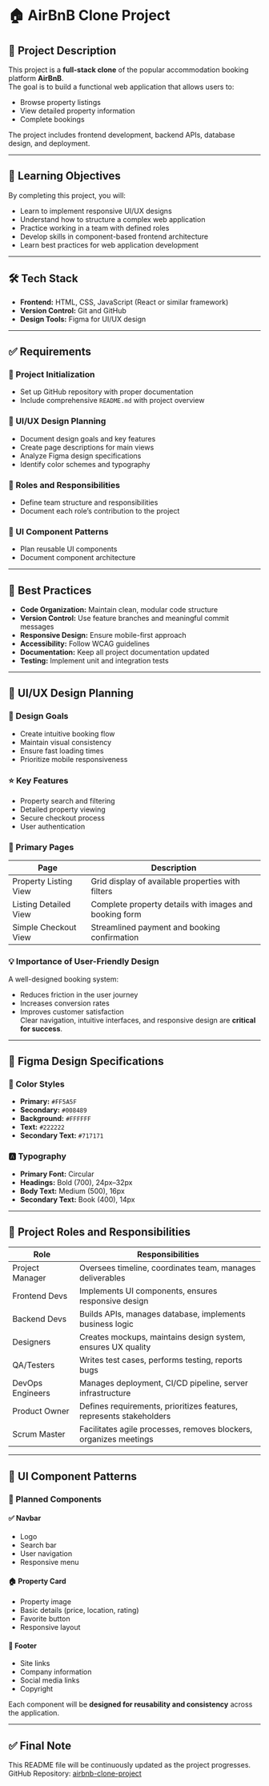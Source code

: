 # 🏠 AirBnB Clone Project

## 📘 Project Description
This project is a **full-stack clone** of the popular accommodation booking platform **AirBnB**.  
The goal is to build a functional web application that allows users to:

- Browse property listings
- View detailed property information
- Complete bookings

The project includes frontend development, backend APIs, database design, and deployment.

---

## 🎯 Learning Objectives

By completing this project, you will:

- Learn to implement responsive UI/UX designs
- Understand how to structure a complex web application
- Practice working in a team with defined roles
- Develop skills in component-based frontend architecture
- Learn best practices for web application development

---

## 🛠 Tech Stack

- **Frontend:** HTML, CSS, JavaScript (React or similar framework)
- **Version Control:** Git and GitHub
- **Design Tools:** Figma for UI/UX design

---

## ✅ Requirements

### 📁 Project Initialization
- Set up GitHub repository with proper documentation
- Include comprehensive `README.md` with project overview

### 🎨 UI/UX Design Planning
- Document design goals and key features
- Create page descriptions for main views
- Analyze Figma design specifications
- Identify color schemes and typography

### 👥 Roles and Responsibilities
- Define team structure and responsibilities
- Document each role’s contribution to the project

### 🧱 UI Component Patterns
- Plan reusable UI components
- Document component architecture

---

## 🧼 Best Practices

- **Code Organization:** Maintain clean, modular code structure
- **Version Control:** Use feature branches and meaningful commit messages
- **Responsive Design:** Ensure mobile-first approach
- **Accessibility:** Follow WCAG guidelines
- **Documentation:** Keep all project documentation updated
- **Testing:** Implement unit and integration tests

---

## 🎨 UI/UX Design Planning

### 🧭 Design Goals

- Create intuitive booking flow
- Maintain visual consistency
- Ensure fast loading times
- Prioritize mobile responsiveness

### ⭐ Key Features

- Property search and filtering
- Detailed property viewing
- Secure checkout process
- User authentication

### 📄 Primary Pages

| Page                   | Description                                                        |
|------------------------|--------------------------------------------------------------------|
| Property Listing View  | Grid display of available properties with filters                 |
| Listing Detailed View  | Complete property details with images and booking form           |
| Simple Checkout View   | Streamlined payment and booking confirmation                     |

### 💡 Importance of User-Friendly Design

A well-designed booking system:

- Reduces friction in the user journey
- Increases conversion rates
- Improves customer satisfaction  
Clear navigation, intuitive interfaces, and responsive design are **critical for success**.

---

## 🎨 Figma Design Specifications

### 🎨 Color Styles

- **Primary:** `#FF5A5F`
- **Secondary:** `#008489`
- **Background:** `#FFFFFF`
- **Text:** `#222222`
- **Secondary Text:** `#717171`

### 🅰️ Typography

- **Primary Font:** Circular
- **Headings:** Bold (700), 24px–32px
- **Body Text:** Medium (500), 16px
- **Secondary Text:** Book (400), 14px

---

## 👤 Project Roles and Responsibilities

| Role              | Responsibilities                                                            |
|-------------------|------------------------------------------------------------------------------|
| Project Manager   | Oversees timeline, coordinates team, manages deliverables                    |
| Frontend Devs     | Implements UI components, ensures responsive design                          |
| Backend Devs      | Builds APIs, manages database, implements business logic                     |
| Designers         | Creates mockups, maintains design system, ensures UX quality                 |
| QA/Testers        | Writes test cases, performs testing, reports bugs                            |
| DevOps Engineers  | Manages deployment, CI/CD pipeline, server infrastructure                    |
| Product Owner     | Defines requirements, prioritizes features, represents stakeholders          |
| Scrum Master      | Facilitates agile processes, removes blockers, organizes meetings            |

---

## 🧱 UI Component Patterns

### 🔧 Planned Components

#### ✅ Navbar
- Logo
- Search bar
- User navigation
- Responsive menu

#### 🏠 Property Card
- Property image
- Basic details (price, location, rating)
- Favorite button
- Responsive layout

#### 📄 Footer
- Site links
- Company information
- Social media links
- Copyright

Each component will be **designed for reusability and consistency** across the application.

---

## ✅ Final Note
This README file will be continuously updated as the project progresses.
GitHub Repository: [airbnb-clone-project](https://github.com/ko-simo/airbnb-clone-project)
